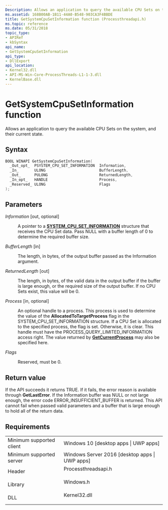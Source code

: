 ```yaml
---
Description: Allows an application to query the available CPU Sets on the system, and their current state.
ms.assetid: 168B00AB-1B11-44A0-B548-903CA3F4BBDE
title: GetSystemCpuSetInformation function (Processthreadapi.h)
ms.topic: reference
ms.date: 05/31/2018
topic_type:
- APIRef
- kbSyntax
api_name:
- GetSystemCpuSetInformation
api_type:
- DllExport
api_location:
- Kernel32.dll
- API-MS-Win-Core-ProcessThreads-L1-1-3.dll
- KernelBase.dll
---
```


# GetSystemCpuSetInformation function

Allows an application to query the available CPU Sets on the system, and their current state.

## Syntax


```C++
BOOL WINAPI GetSystemCpuSetInformation(
  _Out_opt_  PSYSTEM_CPU_SET_INFORMATION  Information,
  _In_       ULONG                        BufferLength,
  _Out_      PULONG                       ReturnedLength,
  _In_opt_   HANDLE                       Process,
  _Reserved_ ULONG                        Flags
);
```



## Parameters

<dl> <dt>

*Information* \[out, optional\]
</dt> <dd>

A pointer to a [**SYSTEM\_CPU\_SET\_INFORMATION**](/windows/desktop/api/winnt/ns-winnt-system_cpu_set_information) structure that receives the CPU Set data. Pass NULL with a buffer length of 0 to determine the required buffer size.

</dd> <dt>

*BufferLength* \[in\]
</dt> <dd>

The length, in bytes, of the output buffer passed as the Information argument.

</dd> <dt>

*ReturnedLength* \[out\]
</dt> <dd>

The length, in bytes, of the valid data in the output buffer if the buffer is large enough, or the required size of the output buffer. If no CPU Sets exist, this value will be 0.

</dd> <dt>

*Process* \[in, optional\]
</dt> <dd>

An optional handle to a process. This process is used to determine the value of the **AllocatedToTargetProcess** flag in the SYSTEM\_CPU\_SET\_INFORMATION structure. If a CPU Set is allocated to the specified process, the flag is set. Otherwise, it is clear. This handle must have the PROCESS\_QUERY\_LIMITED\_INFORMATION access right. The value returned by [**GetCurrentProcess**](https://msdn.microsoft.com/library/ms683179(v=VS.85).aspx) may also be specified here.

</dd> <dt>

*Flags* 
</dt> <dd>

Reserved, must be 0.

</dd> </dl>

## Return value

If the API succeeds it returns TRUE. If it fails, the error reason is available through **GetLastError**. If the Information buffer was NULL or not large enough, the error code ERROR\_INSUFFICIENT\_BUFFER is returned. This API cannot fail when passed valid parameters and a buffer that is large enough to hold all of the return data.

## Requirements



|                                     |                                                                                               |
|-------------------------------------|-----------------------------------------------------------------------------------------------|
| Minimum supported client<br/> | Windows 10 \[desktop apps \| UWP apps\]<br/>                                            |
| Minimum supported server<br/> | Windows Server 2016 \[desktop apps \| UWP apps\]<br/>                                   |
| Header<br/>                   | <dl> <dt>Processthreadsapi.h</dt> </dl> |
| Library<br/>                  | <dl> <dt>Windows.h</dt> </dl>          |
| DLL<br/>                      | <dl> <dt>Kernel32.dll</dt> </dl>       |



 

 




